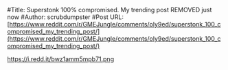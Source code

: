 #Title: Superstonk 100% compromised. My trending post REMOVED just now
#Author: scrubdumpster
#Post URL: [https://www.reddit.com/r/GMEJungle/comments/oly9ed/superstonk_100_compromised_my_trending_post/](https://www.reddit.com/r/GMEJungle/comments/oly9ed/superstonk_100_compromised_my_trending_post/)


https://i.redd.it/bwz1amm5mpb71.png